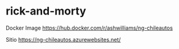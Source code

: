 # rick-and-morty

Docker Image https://hub.docker.com/r/ashwilliams/ng-chileautos


Sitio https://ng-chileautos.azurewebsites.net/